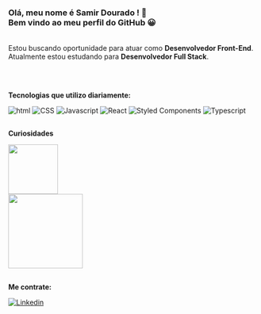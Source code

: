 ### Olá, meu nome é Samir Dourado ! 🖖 <br> Bem vindo ao meu perfil do GitHub 😀
<br>
Estou buscando oportunidade para atuar como <strong>Desenvolvedor Front-End</strong>.<br>
Atualmente estou estudando para <strong>Desenvolvedor Full Stack</strong>.

##

<div>
    <br>
    <p><strong>Tecnologias que utilizo diariamente:</strong></p>
    <img src="https://img.shields.io/badge/HTML5-E34F26?style=for-the-badge&logo=html5&logoColor=white" alt="html">
    <img src="https://img.shields.io/badge/CSS3-1572B6?style=for-the-badge&logo=css3&logoColor=white" alt="CSS">
    <img src="https://img.shields.io/badge/JavaScript-F7DF1E?style=for-the-badge&logo=javascript&logoColor=black" alt="Javascript">
    <img src="https://img.shields.io/badge/React-20232A?style=for-the-badge&logo=react&logoColor=61DAFB" alt="React">
    <img src="https://img.shields.io/badge/styled--components-DB7093?style=for-the-badge&logo=styled-components&logoColor=white" alt="Styled Components">
    <img src="https://img.shields.io/badge/TypeScript-007ACC?style=for-the-badge&logo=typescript&logoColor=white" alt="Typescript">
    
</div>

##

<div align="left">
  <p><strong>Curiosidades</strong></p>
  <a href="https://github.com/samirdourado">
    <img height="100em" src="https://github-readme-stats.vercel.app/api/top-langs/?username=samirdourado&theme=light&hide_border=false&&layout=compact"/><br>
    <img height="150em" src="https://github-readme-stats.vercel.app/api?username=samirdourado&show_icons=true&theme=light&include_all_commits=true&count_private=true"/>
  </a>
</div>

##

<strong>Me contrate:</strong><br>

[![Linkedin](https://img.shields.io/badge/LinkedIn-0077B5?style=for-the-badge&logo=linkedin&logoColor=white)](https://www.linkedin.com/in/samir-dourado-5b10b2228/)





<!-- Here are some ideas to get you started:

- 🔭 I’m currently working on ...
- 🌱 I’m currently learning ...
- 👯 I’m looking to collaborate on ...
- 🤔 I’m looking for help with ...
- 💬 Ask me about ...
- 📫 How to reach me: ...
- 😄 Pronouns: ...
- ⚡ Fun fact: ... -->

